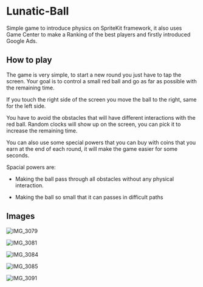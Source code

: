 # Lunatic-Ball
Simple game to introduce physics on SpriteKit framework, it also uses Game Center to make a Ranking of the best players and firstly introduced Google Ads.

## How to play

The game is very simple, to start a new round you just have to tap the screen. Your goal is to control a small red ball and go as far as possible with the remaining time.

If you touch the right side of the screen you move the ball to the right, same for the left side.

You have to avoid the obstacles that will have different interactions with the red ball. Random clocks will show up on the screen, you can pick it to increase the remaining time.

You can also use some special powers that you can buy with coins that you earn at the end of each round, it will make the game easier for some seconds. 

Spacial powers are:

  * Making the ball pass through all obstacles without any physical interaction.
  
  * Making the ball so small that it can passes in difficult paths
  
  
## Images 
  
![IMG_3079](https://user-images.githubusercontent.com/56345369/78367029-56918b80-75b9-11ea-9b25-6af2f2326b2f.PNG)


![IMG_3081](https://user-images.githubusercontent.com/56345369/78367037-5abda900-75b9-11ea-92b2-d27a2d5d1785.PNG)


![IMG_3084](https://user-images.githubusercontent.com/56345369/78367041-5b563f80-75b9-11ea-9c3f-66ba4e6456bc.PNG)


![IMG_3085](https://user-images.githubusercontent.com/56345369/78367050-5f825d00-75b9-11ea-958a-4ec3a07095eb.PNG)


![IMG_3091](https://user-images.githubusercontent.com/56345369/78367052-601af380-75b9-11ea-8550-bcc826801160.PNG)
  
  
 
